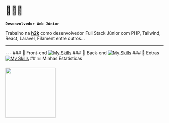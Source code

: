 # 🚀🤖📘 

**`Desenvolvedor Web Júnior`**

Trabalho na **[h2k](https://h2k.com.br)** como desenvolvedor Full Stack Júnior com PHP, Tailwind, React, Laravel, Filament entre outros...


---

--- ### 🤩​ Front-end [![My Skills](https://skillicons.dev/icons?i=html,css,js,ts,react)](https://skillicons.dev) ### 🤖​ Back-end [![My Skills](https://skillicons.dev/icons?i=php,laravel,node)](https://skillicons.dev) ### 🚀​ Extras [![My Skills](https://skillicons.dev/icons?i=docker,figma,vite,git,github,ai,wordpress)](https://skillicons.dev) ## 📊 Minhas Estatísticas <p align="left"> <img src="https://github-readme-stats-teal-sigma.vercel.app/api/top-langs/?username=alexandrecardos0&layout=compact&langs_count=8&hide_border=true&theme=transparent&cache_seconds=21600" height="160" /> </p>

















           


<br/>   
<br/>



<!--
**alexandrecardos0/alexandrecardos0** is a ✨ _special_ ✨ repository because its `README.md` (this file) appears on your GitHub profile.

Here are some ideas to get you started:

- 🔭 I’m currently working on ...
- 🌱 I’m currently learning ...
- 👯 I’m looking to collaborate on ...
- 🤔 I’m looking for help with ...
- 💬 Ask me about ...
- 📫 How to reach me: ...
- 😄 Pronouns: ...
- ⚡ Fun fact: ...
-->
